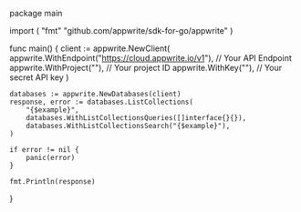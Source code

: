 package main

import (
    "fmt"
	"github.com/appwrite/sdk-for-go/appwrite"
)

func main() {
	client := appwrite.NewClient(
        appwrite.WithEndpoint("https://cloud.appwrite.io/v1"), // Your API Endpoint
        appwrite.WithProject(""), // Your project ID
        appwrite.WithKey(""), // Your secret API key
    )

    databases := appwrite.NewDatabases(client)
    response, error := databases.ListCollections(
        "{$example}",
        databases.WithListCollectionsQueries([]interface{}{}),
        databases.WithListCollectionsSearch("{$example}"),
    )

    if error != nil {
        panic(error)
    }

    fmt.Println(response)
}
